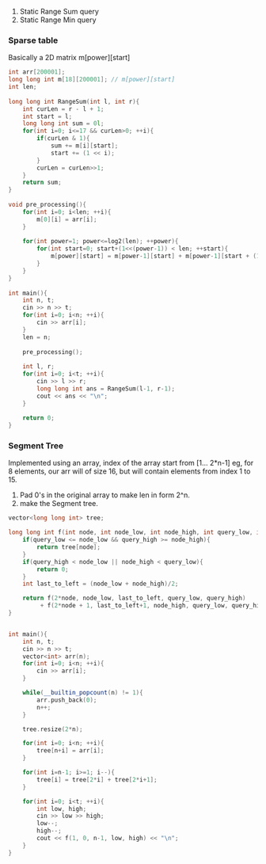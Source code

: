 1. Static Range Sum query
2. Static Range Min query


### Sparse table
Basically a 2D matrix m[power][start]
```cpp
int arr[200001];
long long int m[18][200001]; // m[power][start]
int len;
 
long long int RangeSum(int l, int r){
    int curLen = r - l + 1;
    int start = l;
    long long int sum = 0l;
    for(int i=0; i<=17 && curLen>0; ++i){
        if(curLen & 1){
            sum += m[i][start];
            start += (1 << i);
        }
        curLen = curLen>>1;
    }
    return sum;
}
 
void pre_processing(){
    for(int i=0; i<len; ++i){
        m[0][i] = arr[i];
    }
 
    for(int power=1; power<=log2(len); ++power){
        for(int start=0; start+(1<<(power-1)) < len; ++start){
            m[power][start] = m[power-1][start] + m[power-1][start + (1<<(power-1))];
        }
    }
}
 
int main(){
    int n, t;
    cin >> n >> t;
    for(int i=0; i<n; ++i){
        cin >> arr[i];
    }
    len = n;
 
    pre_processing();
 
    int l, r;
    for(int i=0; i<t; ++i){
        cin >> l >> r;
        long long int ans = RangeSum(l-1, r-1);
        cout << ans << "\n";
    }
 
    return 0;
}
```


### Segment Tree

Implemented using an array, index of the array start from [1... 2*n-1] eg, for 8 elements, our arr will of size 16, but will contain elements from index 1 to 15.

1. Pad 0's in the original array to make len in form 2^n.
2. make the Segment tree.

```cpp
vector<long long int> tree;

long long int f(int node, int node_low, int node_high, int query_low, int query_high){
	if(query_low <= node_low && query_high >= node_high){
		return tree[node];
	}
	if(query_high < node_low || node_high < query_low){
		return 0;
	}
	int last_to_left = (node_low + node_high)/2;

	return f(2*node, node_low, last_to_left, query_low, query_high)
		 + f(2*node + 1, last_to_left+1, node_high, query_low, query_high);
}


int main(){
	int n, t;
	cin >> n >> t;
	vector<int> arr(n);
	for(int i=0; i<n; ++i){
		cin >> arr[i];
	}

	while(__builtin_popcount(n) != 1){
		arr.push_back(0);
		n++;
	}

	tree.resize(2*n);

	for(int i=0; i<n; ++i){
		tree[n+i] = arr[i];
	}

	for(int i=n-1; i>=1; i--){
		tree[i] = tree[2*i] + tree[2*i+1];
	}

	for(int i=0; i<t; ++i){
		int low, high;
		cin >> low >> high;
		low--;
		high--;
		cout << f(1, 0, n-1, low, high) << "\n";
	}
}
```